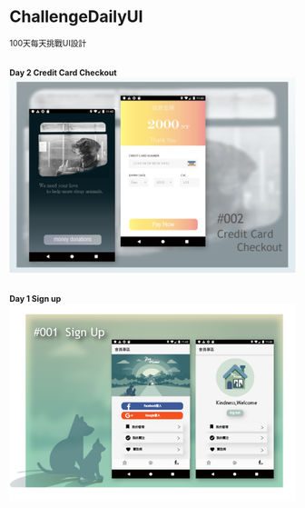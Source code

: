 # ChallengeDailyUI
100天每天挑戰UI設計<br /><br /><br />
<b>Day 2  Credit Card Checkout</b><br />
<img src="https://github.com/tzutzu858/ChallengeDailyUI/blob/master/02_Credit%20Card%20Checkout/002_checkout.png" width="800" >
<br /><br /><br />
<b>Day 1  Sign up</b><br />
<img src="https://github.com/tzutzu858/ChallengeDailyUI/blob/master/01_signup/001_sign%20up.png" width="800" >

